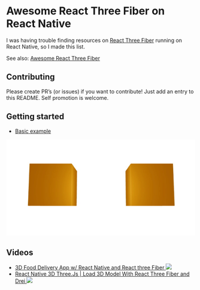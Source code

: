 # Awesome React Three Fiber on React Native

I was having trouble finding resources on [React Three Fiber](https://r3f.docs.pmnd.rs/) running on React Native, so I made this list.

See also: [Awesome React Three Fiber](https://github.com/gsimone/awesome-react-three-fiber)

## Contributing

Please create PR’s (or issues) if you want to contribute! Just add an entry to this README. Self promotion is welcome.

## Getting started

- [Basic example](https://snack.expo.dev/@tomsoderlund/react-three-fiber-on-react-native---basic-example)

![Basic example](images/basic-example.gif)

## Videos

- [3D Food Delivery App w/ React Native and React three Fiber ![](https://img.youtube.com/vi/oCU5j5P20To/sddefault.jpg)](https://www.youtube.com/watch?v=oCU5j5P20To)
- [React Native 3D Three.Js | Load 3D Model With React Three Fiber and Drei ![](https://img.youtube.com/vi/O8q8H9c9XZ4/sddefault.jpg)](https://www.youtube.com/watch?v=O8q8H9c9XZ4)

